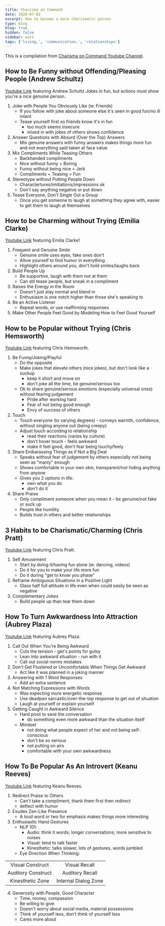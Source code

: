 ```yaml
---
title: Charisma on Command
date: 2020-07-02
excerpt: How to become a more charismatic person
type: blog
blog: true
hidden: false
sidebar: auto
tags: ['living,', 'communication,', 'relationships']
---
```

<TagLinks />

This is a compilation from <a href="https://www.youtube.com/user/charismaoncommand">Charisma on Command Youtube Channel</a>. 

## How to Be Funny without Offending/Pleasing People (Andrew Schultz)
<a href="https://www.youtube.com/watch?v=Q0Yyoz1y45A">Youtube Link</a> featuring Andrew Schultz
Jokes in fun, but actions must show you're a nice genuine person.

1. Joke with People You Obviously Like (ie: Friends)
    * If you follow with joke about someone else it's seen in good fun/no ill intent
    * Tease yourself first so friends know it's in fun 
        - too much seems insecure
        - mixed in with jokes of others shows confidence
2. Answer Questions with Absurd (Over the Top) Answers
    * Mix genuine answers with funny answers makes things more fun and not everything said taken at face value
3. Mix Compliments While Teasing Others
    * Backhanded compliments
    * Nice without funny = Boring
    * Funny without being nice = Jerk
    * Compliments + Teasing = Fun
4. Stereotype without Putting People Down
    * Charactertures/imitiations/impressions ok
    * Don't say anything negative or put down
5. Tease Everyone, Don't Single Out a Group
    * Once you get someone to laugh at something they agree with, easier to get them to laugh at themselves

## How to be Charming without Trying (Emilia Clarke)
<a href="https://www.youtube.com/watch?v=ZtqszmRCHFw">Youtube Link</a> featuring Emilia Clarke! 

1. Frequent and Genuine Smile
    * Genuine smile uses eyes, fake ones don't
    * Allow yourself to find humor in everything
    * Highlight others around you, don't hold smiles/laughs back
2. Build People Up
    * Be supportive, laugh with them not at them
    * Can stil tease people, but sneak in a compliment
3. Raises the Energy in the Room
    * Doesn't just stay normal and blend in
    * Enthusiasm is one notch higher than those she's speaking to
4. Be an Active Listener
    * Repeat words, or use reaffirming responses
5. Make Other People Feel Good by Modeling How to Feel Good Yourself

## How to be Popular without Trying (Chris Hemsworth)
<a href="https://www.youtube.com/watch?v=T5_KFy6qy-A">Youtube Link</a> featuring Chris Hemsworth.

1. Be Funny/Joking/Playful 
    * Do the opposite
    * Make jokes that elevate others (nice jokes), but don't look like a suckup
        - keep it short and move on
        - don't joke all the time, be genuine/serious too
    * Ok to share genuine/serious emotions (especially universal ones) without fearing judgement 
        - Pride after working hard
        - Fear of not being good enough
        - Envy of success of others
2. Touch
    * Touch everyone (to varying degrees) - conveys warmth, confidence, without singling anyone out (being creepy)
    * Adjust touch according to relationship
        - read their reactions (varies by culture)
        - don't hover touch - feels awkward
        - make it feel good, don't fear being touchy/feely
3. Share Embarassing Things as if Not a Big Deal
    * Speaks without fear of judgement by others especially not being seen as "manly" enough
    * Shows comfortable in your own skin, transparent/not hiding anything from anyone
    * Gives you 2 options in life:
        - own what you do 
        - don't do it
4. Share Praise
    * Only compliment someone when you mean it - be genuine/not fake or suck up
    * People like humility
    * Builds trust in others and better relationships
    
## 3 Habits to be Charismatic/Charming (Chris Pratt)
<a href="https://youtu.be/G_SmshF2ynw">Youtube Link</a> featuring Chris Pratt.

1. Self Amusement
    * Start by doing it/having fun alone (ie: dancing, videos)
    * Do it for you to make your life more fun
    * Do it during "get to know you phase"
2. Reframe Ambiguous Situations in a Positive Light
    * Glass half full attitude in life even when could easily be seen as negative
3. Complementary Jokes
    * Build people up than tear them down

## How To Turn Awkwardness Into Attraction (Aubrey Plaza)
<a href="https://www.youtube.com/watch?v=rh5NFxIrFlE">Youtube Link</a> featuring Aubrey Plaza.

1. Call Out When You're Being Awkward
    * Cuts the tension - get's points for gutsy
    * Lean into awkward situation - run with it
    * Call out social norms mistakes
2. Don't Get Flustered or Uncomfortable When Things Get Awkward
    * Act like it was planned in a joking manner
3. Answering with 1 Word Responses
    * Add an extra sentence
4. Not Matching Expressions with Words
    * Was expecting more energetic response
    * Use deadpan sarcastic/over-the-top response to get out of situation
    * Laugh at yourself or explain yourself
5. Getting Caught in Awkward Silence
    * Hard pivot to save the conversation
        - do something even more awkward than the situation itself
    * Mindset 
        - not doing what people expect of her and not being self-conscious
        - don't be so serious
        - not putting on airs
        - comfortable with your own awkwardness

## How To Be Popular As An Introvert (Keanu Reeves)
<a href="https://www.youtube.com/watch?v=wHHwE8Y-pqk">Youtube Link</a> featuring Keanu Reeves.

1. Redirect Praise to Others
    * Can't take a compliment, thank them first then redirect 
    * deflect with humor
2. Exudes Zen-Like Presence
    * A loud word or two for emphasis makes things more interesting
3. Enthusiastic Hand Gestures
    * NLP 101: 
        - Audio: think it words; longer conversations; more sensitive to noises
        - Visual: tend to talk faster
        - Kinesthetic: talks slower, lots of gestures, words jumbled
    * Eye Direction When Thinking:

|                    |                      |
| :-----------------:|:--------------------:| 
| Visual Construct   | Visual Recall        |
| Auditory Construct | Auditory Recall      |
| Kinesthetic Zone   | Internal Dialog Zone |  

4. Generosity with People, Good Character
    * Time, money, compassion
    * Be willing to give
    * Doesn't worry about social media, material possessions 
    * Think of yourself less, don't think of yourself less
    * Cares more about 





